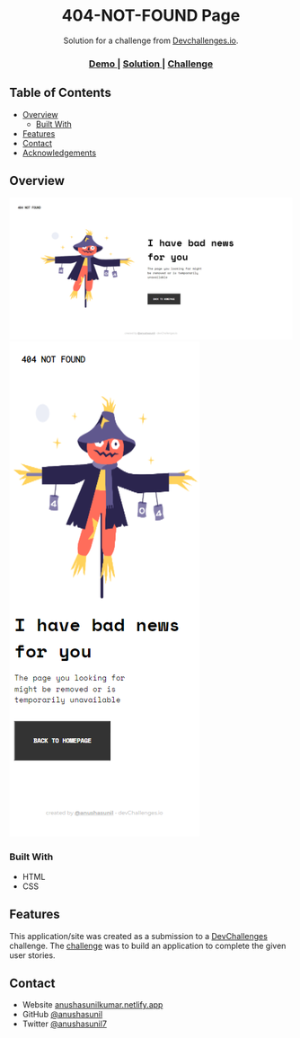 <!-- Please update value in the {}  -->

<h1 align="center">404-NOT-FOUND Page</h1>

<div align="center">
   Solution for a challenge from  <a href="http://devchallenges.io" target="_blank">Devchallenges.io</a>.
</div>

<div align="center">
  <h3>
    <a href="https://404-landing.netlify.app/">
      Demo
    </a>
    <span> | </span>
    <a href="https://github.com/anushasunil/404-not-found-page">
      Solution
    </a>
    <span> | </span>
    <a href="https://devchallenges.io/challenges/wBunSb7FPrIepJZAg0sY">
      Challenge
    </a>
  </h3>
</div>

<!-- TABLE OF CONTENTS -->

## Table of Contents

- [Overview](#overview)
  - [Built With](#built-with)
- [Features](#features)
- [Contact](#contact)
- [Acknowledgements](#acknowledgements)

<!-- OVERVIEW -->

## Overview

<img src="images/404-landing.png" />
<img src="images/404-landing-mobile.png" />


### Built With

<!-- This section should list any major frameworks that you built your project using. Here are a few examples.-->

- HTML
- CSS

## Features

<!-- List the features of your application or follow the template. Don't share the figma file here :) -->

This application/site was created as a submission to a [DevChallenges](https://devchallenges.io/challenges) challenge. The [challenge](https://devchallenges.io/challenges/wBunSb7FPrIepJZAg0sY) was to build an application to complete the given user stories.

## Contact

- Website [anushasunilkumar.netlify.app](https://anushasunilkumar.netlify.app/)
- GitHub [@anushasunil](https://github.com/anushasunil)
- Twitter [@anushasunil7](https://twitter.com/anushasunil7)
